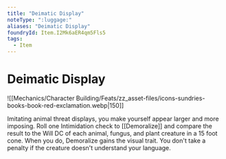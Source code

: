 ```yaml
---
title: "Deimatic Display"
noteType: ":luggage:"
aliases: "Deimatic Display"
foundryId: Item.I2Mk6aER4qm5Fls5
tags:
  - Item
---
```


# Deimatic Display
![[Mechanics/Character Building/Feats/zz_asset-files/icons-sundries-books-book-red-exclamation.webp|150]]

Imitating animal threat displays, you make yourself appear larger and more imposing. Roll one Intimidation check to [[Demoralize]] and compare the result to the Will DC of each animal, fungus, and plant creature in a 15 foot cone. When you do, Demoralize gains the visual trait. You don't take a penalty if the creature doesn't understand your language.
